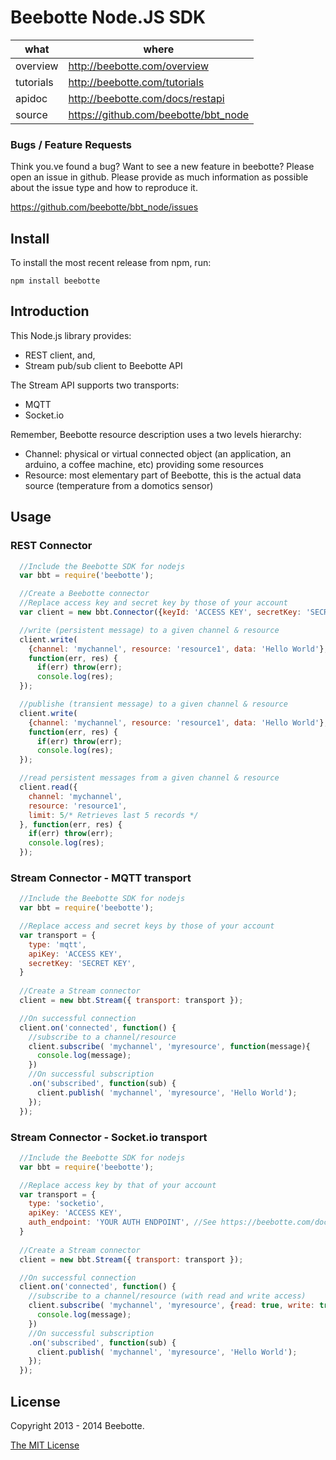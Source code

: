 Beebotte Node.JS SDK
====================

| what          | where                                  |
|---------------|----------------------------------------|
| overview      | http://beebotte.com/overview           |
| tutorials     | http://beebotte.com/tutorials          |
| apidoc        | http://beebotte.com/docs/restapi       |
| source        | https://github.com/beebotte/bbt_node   |

### Bugs / Feature Requests

Think you.ve found a bug? Want to see a new feature in beebotte? Please open an
issue in github. Please provide as much information as possible about the issue type and how to reproduce it.

  https://github.com/beebotte/bbt_node/issues

## Install

To install the most recent release from npm, run:

    npm install beebotte

## Introduction

This Node.js library provides: 
* REST client, and,
* Stream pub/sub client to Beebotte API

The Stream API supports two transports:
* MQTT
* Socket.io

Remember, Beebotte resource description uses a two levels hierarchy:
  - Channel: physical or virtual connected object (an application, an arduino, a coffee machine, etc) providing some resources
  - Resource: most elementary part of Beebotte, this is the actual data source (temperature from a domotics sensor)

## Usage

### REST Connector

```javascript
  //Include the Beebotte SDK for nodejs
  var bbt = require('beebotte');

  //Create a Beebotte connector
  //Replace access key and secret key by those of your account
  var client = new bbt.Connector({keyId: 'ACCESS KEY', secretKey: 'SECRET KEY'});

  //write (persistent message) to a given channel & resource
  client.write(
    {channel: 'mychannel', resource: 'resource1', data: 'Hello World'},
    function(err, res) {
      if(err) throw(err);
      console.log(res);
  });

  //publishe (transient message) to a given channel & resource
  client.write(
    {channel: 'mychannel', resource: 'resource1', data: 'Hello World'},
    function(err, res) {
      if(err) throw(err);
      console.log(res);
  });

  //read persistent messages from a given channel & resource
  client.read({
    channel: 'mychannel',
    resource: 'resource1', 
    limit: 5/* Retrieves last 5 records */
  }, function(err, res) {
    if(err) throw(err);
    console.log(res);
  });
```

### Stream Connector - MQTT transport

```javascript
  //Include the Beebotte SDK for nodejs
  var bbt = require('beebotte');

  //Replace access and secret keys by those of your account
  var transport = {
    type: 'mqtt',
    apiKey: 'ACCESS KEY', 
    secretKey: 'SECRET KEY',
  }
  
  //Create a Stream connector
  client = new bbt.Stream({ transport: transport });

  //On successful connection
  client.on('connected', function() {
    //subscribe to a channel/resource 
    client.subscribe( 'mychannel', 'myresource', function(message){
      console.log(message);
    })
    //On successful subscription
    .on('subscribed', function(sub) {
      client.publish( 'mychannel', 'myresource', 'Hello World');
    });
  });
```

### Stream Connector - Socket.io transport

```javascript
  //Include the Beebotte SDK for nodejs
  var bbt = require('beebotte');

  //Replace access key by that of your account
  var transport = {
    type: 'socketio',
    apiKey: 'ACCESS KEY', 
    auth_endpoint: 'YOUR AUTH ENDPOINT', //See https://beebotte.com/docs/clientauth 
  }
  
  //Create a Stream connector
  client = new bbt.Stream({ transport: transport });

  //On successful connection
  client.on('connected', function() {
    //subscribe to a channel/resource (with read and write access)
    client.subscribe( 'mychannel', 'myresource', {read: true, write: true}, function(message){
      console.log(message);
    })
    //On successful subscription
    .on('subscribed', function(sub) {
      client.publish( 'mychannel', 'myresource', 'Hello World');
    });
  });
```

## License
Copyright 2013 - 2014 Beebotte.

[The MIT License](http://opensource.org/licenses/MIT)
